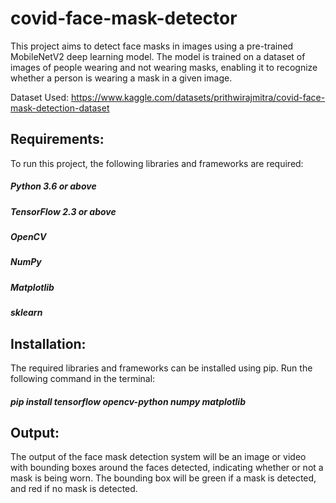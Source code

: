 # covid-face-mask-detector

This project aims to detect face masks in images using a pre-trained MobileNetV2 deep learning model. The model is trained on a dataset of images of people wearing and not wearing masks, enabling it to recognize whether a person is wearing a mask in a given image.

Dataset Used: https://www.kaggle.com/datasets/prithwirajmitra/covid-face-mask-detection-dataset

## Requirements:
To run this project, the following libraries and frameworks are required:

##### Python 3.6 or above
##### TensorFlow 2.3 or above
##### OpenCV
##### NumPy
##### Matplotlib
##### sklearn 

## Installation:
The required libraries and frameworks can be installed using pip. Run the following command in the terminal:
##### pip install tensorflow opencv-python numpy matplotlib

## Output:
The output of the face mask detection system will be an image or video with bounding boxes around the faces detected, indicating whether or not a mask is being worn. The bounding box will be green if a mask is detected, and red if no mask is detected.
